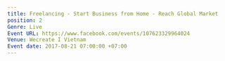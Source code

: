 ```yaml
---
title: Freelancing - Start Business from Home - Reach Global Market
position: 2
Genre: Live
Event URL: https://www.facebook.com/events/107623329964024
Venue: Wecreate I Vietnam
Event date: 2017-08-21 07:00:00 +07:00
---
```


